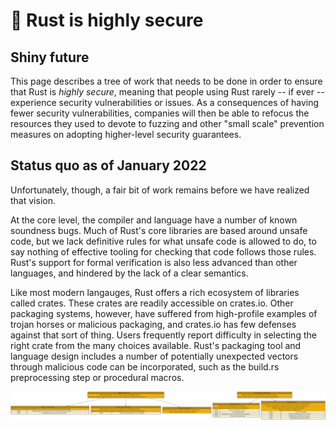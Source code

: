 # 🎯 Rust is highly secure

## Shiny future

This page describes a tree of work that needs to be done in order to ensure that Rust is *highly secure*, meaning that people using Rust rarely -- if ever -- experience security vulnerabilities or issues. As a consequences of having fewer security vulnerabilities, companies will then be able to refocus the resources they used to devote to fuzzing and other "small scale" prevention measures on adopting higher-level security guarantees.

## Status quo as of January 2022

Unfortunately, though, a fair bit of work remains before we have realized that vision. 

At the core level, the compiler and language have a number of known soundness bugs. Much of Rust's core libraries are based around unsafe code, but we lack definitive rules for what unsafe code is allowed to do, to say nothing of effective tooling for checking that code follows those rules. Rust's support for formal verification is also less advanced than other languages, and hindered by the lack of a clear semantics. 

Like most modern langauges, Rust offers a rich ecosystem of libraries called crates. These crates are readily accessible on crates.io. Other packaging systems, however, have suffered from high-profile examples of trojan horses or malicious packaging, and crates.io has few defenses against that sort of thing. Users frequently report difficulty in selecting the right crate from the many choices available. Rust's packaging tool and language design includes a number of potentially unexpected vectors through malicious code can be incorporated, such as the build.rs preprocessing step or procedural macros.

<a href="security.svg">
<img src="security.svg"></img>
</a>